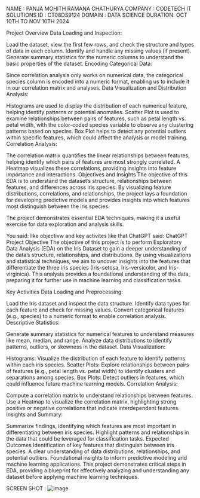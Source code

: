 NAME : PANJA MOHITH RAMANA CHATHURYA
COMPANY : CODETECH IT SOLUTIONS
ID : CT08DS9124
DOMAIN : DATA SCIENCE 
DURATION: OCT 10TH TO NOV 10TH 2024

Project Overview
Data Loading and Inspection:

Load the dataset, view the first few rows, and check the structure and types of data in each column.
Identify and handle any missing values (if present).
Generate summary statistics for the numeric columns to understand the basic properties of the dataset.
Encoding Categorical Data:

Since correlation analysis only works on numerical data, the categorical species column is encoded into a numeric format, enabling us to include it in our correlation matrix and analyses.
Data Visualization and Distribution Analysis:

Histograms are used to display the distribution of each numerical feature, helping identify patterns or potential anomalies.
Scatter Plot is used to examine relationships between pairs of features, such as petal length vs. petal width, with the color-coded species variable to observe any clustering patterns based on species.
Box Plot helps to detect any potential outliers within specific features, which could affect the analysis or model training.
Correlation Analysis:

The correlation matrix quantifies the linear relationships between features, helping identify which pairs of features are most strongly correlated.
A Heatmap visualizes these correlations, providing insights into feature importance and interactions.
Objectives and Insights
The objective of this EDA is to understand the dataset’s structure, relationships between features, and differences across iris species. By visualizing feature distributions, correlations, and relationships, the project lays a foundation for developing predictive models and provides insights into which features most distinguish between the iris species.

The project demonstrates essential EDA techniques, making it a useful exercise for data exploration and analysis skills.






You said:
like objectivw and key activites like that
ChatGPT said:
ChatGPT
Project Objective
The objective of this project is to perform Exploratory Data Analysis (EDA) on the Iris Dataset to gain a deeper understanding of the data’s structure, relationships, and distributions. By using visualizations and statistical techniques, we aim to uncover insights into the features that differentiate the three iris species (Iris-setosa, Iris-versicolor, and Iris-virginica). This analysis provides a foundational understanding of the data, preparing it for further use in machine learning and classification tasks.

Key Activities
Data Loading and Preprocessing:

Load the Iris dataset and inspect the data structure.
Identify data types for each feature and check for missing values.
Convert categorical features (e.g., species) to a numeric format to enable correlation analysis.
Descriptive Statistics:

Generate summary statistics for numerical features to understand measures like mean, median, and range.
Analyze data distributions to identify patterns, outliers, or skewness in the dataset.
Data Visualization:

Histograms: Visualize the distribution of each feature to identify patterns within each iris species.
Scatter Plots: Explore relationships between pairs of features (e.g., petal length vs. petal width) to identify clusters and separations among species.
Box Plots: Detect outliers in features, which could influence future machine learning models.
Correlation Analysis:

Compute a correlation matrix to understand relationships between features.
Use a Heatmap to visualize the correlation matrix, highlighting strong positive or negative correlations that indicate interdependent features.
Insights and Summary:

Summarize findings, identifying which features are most important in differentiating between iris species.
Highlight patterns and relationships in the data that could be leveraged for classification tasks.
Expected Outcomes
Identification of key features that distinguish between iris species.
A clear understanding of data distributions, relationships, and potential outliers.
Foundational insights to inform predictive modeling and machine learning applications.
This project demonstrates critical steps in EDA, providing a blueprint for effectively analyzing and understanding any dataset before applying machine learning techniques.

SCREEN SHOT :
![image](https://github.com/user-attachments/assets/966629f0-0941-4de9-a21d-22f79dd0118e)


